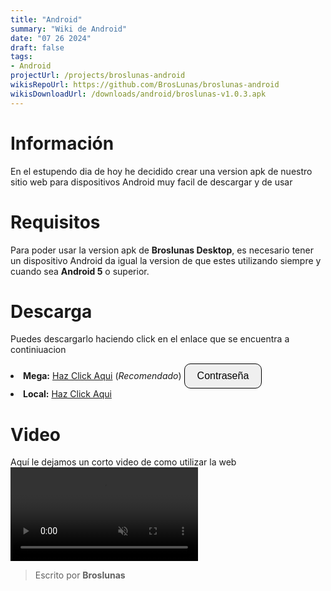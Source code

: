 ```yaml
---
title: "Android"
summary: "Wiki de Android"
date: "07 26 2024"
draft: false
tags:
- Android
projectUrl: /projects/broslunas-android
wikisRepoUrl: https://github.com/BrosLunas/broslunas-android
wikisDownloadUrl: /downloads/android/broslunas-v1.0.3.apk
---
```

# Información
En el estupendo dia de hoy he decidido crear una version apk de nuestro sitio web para dispositivos Android muy facil de descargar y de usar

# Requisitos
Para poder usar la version apk de <b>Broslunas Desktop</b>, es necesario tener un dispositivo Android da igual la version de que estes utilizando siempre y cuando sea <b>Android 5</b> o superior.

# Descarga
Puedes descargarlo haciendo click en el enlace que se encuentra a continiuacion

<li><b>Mega:</b> <a target="_blank" href="https://mega.nz/folder/UxhGHYhZ">Haz Click Aqui</a> (<i>Recomendado</i>)
<button class="py-2 px-4 truncate rounded text-xs md:text-sm lg:text-base border border-black/25 dark:border-white/25 hover:bg-black/5 hover:dark:bg-white/15 blend" id="spoiler-button">Contraseña</button>
<div id="spoiler-content" class="hidden">
    <p><b>Gb9rzml-yoiGa57LuZ_cIQ</b></p>
</div>
</li> 
<li><b>Local:</b> <a href="/downloads/android/broslunas-v1.0.3.apk">Haz Click Aqui</a></li>


# Video
Aquí le dejamos un corto video de como utilizar la web
<video class="container video" style="" controls muted>
    <source src="/assets/video/app/android.mp4" type="video/mp4">
</video>

> Escrito por **Broslunas**



<style>
    .hidden {
    display: none;
    }

    #spoiler-content {
    margin-top: 10px;
    }

    button {
    padding: 10px 20px;
    border: 1px solid;
    border-radius: 10px;
    font-size: 16px;
    cursor: pointer;
    }

    button:hover{
    border: 1px solid;
    border-radius: 25px;
    }

    .video{
      max-height: 720px;
      max-width: 405px;
      align-items: center;
    }
</style>

<script>
document.addEventListener('DOMContentLoaded', function() {
    const button = document.getElementById('spoiler-button');
    const content = document.getElementById('spoiler-content');

    if (button && content) {
        button.addEventListener('click', function() {
            content.classList.toggle('hidden');
        });
    } else {
        if (!button) {
            console.error("El botón con el ID 'spoiler-button' no se encontró en el DOM.");
        }
        if (!content) {
            console.error("El contenido con el ID 'spoiler-content' no se encontró en el DOM.");
        }
    }
});
</script>